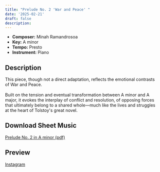 ```yaml
---
title: "Prelude No. 2 'War and Peace' "
date: '2025-02-21'
draft: false
description: 
---
```

- **Composer:** Minah Ramandrosoa
- **Key:** A minor
- **Tempo:** Presto
- **Instrument:** Piano

<!--more-->
## Description

This piece, though not a direct adaptation, reflects the emotional contrasts of War and Peace. <br>
<br>
Built on the tension and eventual transformation between A minor and A major, it evokes the interplay of conflict and resolution, of opposing forces that ultimately belong to a shared whole—much like the lives and struggles at the heart of Tolstoy's great novel.
 
 
 ## Download Sheet Music

[Prelude No. 2 in A minor (pdf)](/pdfs/Prelude%20No.2%20in%20Aminor.pdf)

 ## Preview 
 
[Instagram](https://www.instagram.com/p/DGVlCZCvwMf/)